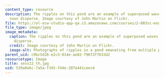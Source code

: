 ```yaml
---
content_type: resource
description: The ripples on this pond are an example of superposed waves that will
  soon disperse. Image courtesy of John Martin on Flickr.
file: https://ol-ocw-studio-app-qa.s3.amazonaws.com/courses/2-003sc-engineering-dynamics-fall-2011/539a0a6c7a5af345f44e207e441ceecd_sess12_th.jpg
file_type: image/jpeg
image_metadata:
  caption: The ripples on this pond are an example of superposed waves that will soon
    disperse.
  credit: Image courtesy of John Martin on Flickr.
  image-alt: Photographs of ripples in a pond emanating from multiple points.
parent_uid: c9bc5d26-e2c3-014e-ae82-f96f3f7633d2
resourcetype: Image
title: sess12_th.jpg
uid: 539a0a6c-7a5a-f345-f44e-207e441ceecd
---
```

